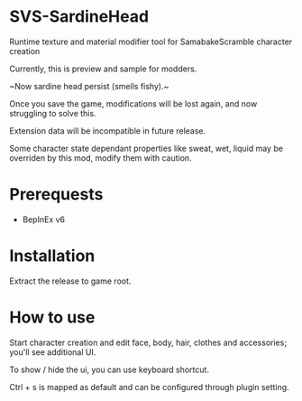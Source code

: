 # SVS-SardineHead

Runtime texture and material modifier tool for SamabakeScramble character creation

Currently, this is preview and sample for modders.

~Now sardine head persist (smells fishy).~

Once you save the game, modifications will be lost again, and now struggling to solve this.

Extension data will be incompatible in future release.

Some character state dependant properties like sweat, wet, liquid may be overriden by this mod, modify them with caution.

# Prerequests

 * BepInEx v6

# Installation

Extract the release to game root.

# How to use

Start character creation and edit face, body, hair, clothes and accessories; you'll see additional UI.

To show / hide the ui, you can use keyboard shortcut.

Ctrl + s is mapped as default and can be configured through plugin setting. 
